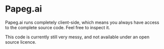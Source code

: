 # Papeg.ai

Papeg.ai runs completely client-side, which means you always have access to the complete source code. Feel free to inspect it.

This code is currently still very messy, and not available under an open source licence.
